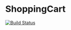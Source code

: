 # ShoppingCart
[![Build Status](https://app.travis-ci.com/SHASHANKJC/ShoppingCart.svg?branch=main)](https://app.travis-ci.com/SHASHANKJC/ShoppingCart)
